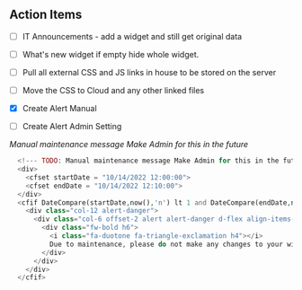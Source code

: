 ## Action Items
- [ ] IT Announcements - add a widget and still get original data
- [ ] What's new widget if empty hide whole widget.
- [ ] Pull all external CSS and JS links in house to be stored on the server
- [ ] Move the CSS to Cloud and any other linked files
- [x] Create Alert Manual
- [ ] Create Alert Admin Setting


*Manual maintenance message Make Admin for this in the future*
```php
  <!--- TODO: Manual maintenance message Make Admin for this in the future --->
  <div>
    <cfset startDate = "10/14/2022 12:00:00">
    <cfset endDate = "10/14/2022 12:10:00">
  </div>
  <cfif DateCompare(startDate,now(),'n') lt 1 and DateCompare(endDate,now(),'n') gt -1 >
    <div class="col-12 alert-danger">
      <div class="col-6 offset-2 alert alert-danger d-flex align-items-center" role="alert">
        <div class="fw-bold h6">
          <i class="fa-duotone fa-triangle-exclamation h4"></i>
          Due to maintenance, please do not make any changes to your widget preferences from 8-9am on 10/15
        </div>
      </div>
    </div>
  </cfif>
```
 
